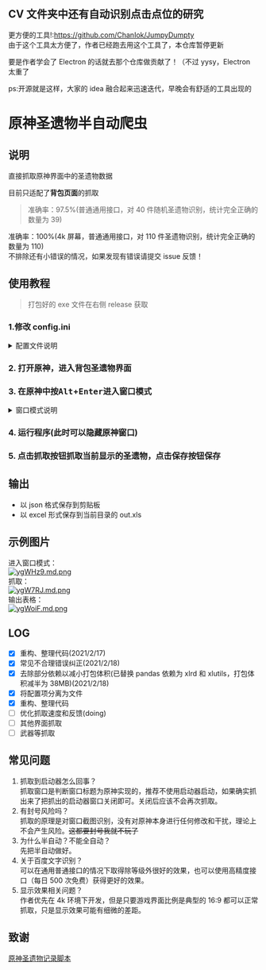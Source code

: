 ## **CV 文件夹中还有自动识别点击点位的研究**

更方便的工具!:https://github.com/ChanIok/JumpyDumpty  
由于这个工具太方便了，作者已经跑去用这个工具了，本仓库暂停更新

要是作者学会了 Electron 的话就去那个仓库做贡献了！（不过 yysy，Electron 太重了

ps:开源就是这样，大家的 idea 融合起来迅速迭代，早晚会有舒适的工具出现的

# 原神圣遗物半自动爬虫

## 说明

直接抓取原神界面中的圣遗物数据

目前只适配了**背包页面**的抓取

> 准确率：97.5%(普通通用接口，对 40 件随机圣遗物识别，统计完全正确的数量为 39)

准确率：100%(4k 屏幕，普通通用接口，对 110 件圣遗物识别，统计完全正确的数量为 110)  
不排除还有小错误的情况，如果发现有错误请提交 issue 反馈！

## 使用教程

> 打包好的 exe 文件在右侧 release 获取

### 1.修改 config.ini

<details>
<summary>配置文件说明</summary>

#### [api]

**access_token**:百度 ocr access_token

> Q:如何获取 access_token?  
> A:~~网上有很多方法,百度官方的在:[百度官方教程](https://ai.baidu.com/ai-doc/REFERENCE/Ck3dwjhhu)~~  
> 自 v1.1.0 版本开始 release 中附带获取 access_token 的程序，源码在 GetToken 文件夹

accurate_url/general_url:api 地址，一般不用更改  
use：使用高精度还是普通接口(accurate_url/general_url)

#### [grasp_setting]

window_title:要抓取的窗口名，主要方便 PS 端/手机模拟器使用  
left,top,right,bottom:面板在窗口中的位置(按照比例出现,如 left=0.67 表示 left 线段占总窗口的 67%)(**典型的 16:9 分辨率使用预置选项即可**)  
![setting](https://github.com/yllhwa/GenshinSpider/blob/main/img/setting.png)

</details>

### 2. 打开原神，进入背包圣遗物界面

### 3. 在原神中按<kbd>Alt</kbd>+<kbd>Enter</kbd>进入窗口模式

<details>
<summary>窗口模式说明</summary>

原神默认是以独占全屏的形式出现的，要置顶本窗口必须使其窗口化。  
 要返回独占全屏同样是按<kbd>Alt</kbd>+<kbd>Enter</kbd>

</details>

### 4. 运行程序(此时可以隐藏原神窗口)

### 5. 点击抓取按钮抓取当前显示的圣遗物，点击保存按钮保存

## 输出

- 以 json 格式保存到剪贴板
- 以 excel 形式保存到当前目录的 out.xls

## 示例图片

进入窗口模式：  
[![ygWHz9.md.png](https://s3.ax1x.com/2021/02/17/ygWHz9.md.png)](https://imgchr.com/i/ygWHz9)  
抓取：  
[![ygW7RJ.md.png](https://s3.ax1x.com/2021/02/17/ygW7RJ.md.png)](https://imgchr.com/i/ygW7RJ)  
输出表格：  
[![ygWoiF.md.png](https://s3.ax1x.com/2021/02/17/ygWoiF.md.png)](https://imgchr.com/i/ygWoiF)

## LOG

- [x] 重构、整理代码(2021/2/17)
- [x] 常见不合理错误纠正(2021/2/18)
- [x] 去除部分依赖以减小打包体积(已替换 pandas 依赖为 xlrd 和 xlutils，打包体积减半为 38MB)(2021/2/18)
- [x] 将配置项分离为文件
- [x] 重构、整理代码
- [ ] 优化抓取速度和反馈(doing)
- [ ] 其他界面抓取
- [ ] 武器等抓取

## 常见问题

1. 抓取到启动器怎么回事？  
   抓取窗口是判断窗口标题为原神实现的，推荐不使用启动器启动，如果确实抓出来了把抓出的启动器窗口关闭即可。关闭后应该不会再次抓取。
2. 有封号风险吗？  
   抓取的原理是对窗口截图识别，没有对原神本身进行任何修改和干扰，理论上不会产生风险。~~这都要封号我就不玩了~~
3. 为什么半自动？不能全自动？  
   先把半自动做好。
4. 关于百度文字识别？  
   可以在通用普通接口的情况下取得除等级外很好的效果，也可以使用高精度接口（每日 500 次免费）获得更好的效果。
5. 显示效果相关问题？  
   作者优先在 4k 环境下开发，但是只要游戏界面比例是典型的 16:9 都可以正常抓取，只是显示效果可能有细微的差距。

## 致谢

[原神圣遗物记录脚本](https://github.com/kyloris0660/GenshinArtifactRecorder)
